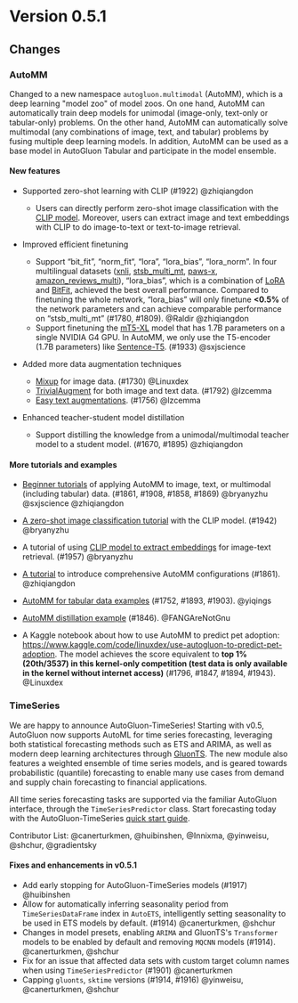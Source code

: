 # Version 0.5.1

## Changes

### AutoMM

Changed to a new namespace `autogluon.multimodal` (AutoMM), which is a deep learning "model zoo" of model zoos. On one hand, AutoMM can automatically train deep models for unimodal (image-only, text-only or tabular-only) problems. On the other hand, AutoMM can automatically solve multimodal (any combinations of image, text, and tabular) problems by fusing multiple deep learning models. In addition, AutoMM can be used as a base model in AutoGluon Tabular and participate in the model ensemble.

#### New features

- Supported zero-shot learning with CLIP (#1922) @zhiqiangdon
  - Users can directly perform zero-shot image classification with the [CLIP model](https://arxiv.org/abs/2103.00020). Moreover, users can extract image and text embeddings with CLIP to do image-to-text or text-to-image retrieval. 

- Improved efficient finetuning
  - Support “bit_fit”, “norm_fit“, “lora”, “lora_bias”, “lora_norm”. In four multilingual datasets ([xnli](https://huggingface.co/datasets/xnli), [stsb_multi_mt](http://stsb_multi_mt/), [paws-x](https://huggingface.co/datasets/paws-x), [amazon_reviews_multi](https://huggingface.co/datasets/amazon_reviews_multi)), “lora_bias”, which is a combination of [LoRA](https://arxiv.org/abs/2106.09685) and [BitFit](https://arxiv.org/abs/2106.10199), achieved the best overall performance. Compared to finetuning the whole network, “lora_bias” will only finetune **<0.5%** of the network parameters and can achieve comparable performance on “stsb_multi_mt” (#1780, #1809). @Raldir @zhiqiangdon
  - Support finetuning the [mT5-XL](https://huggingface.co/google/mt5-xl) model that has 1.7B parameters on a single NVIDIA G4 GPU. In AutoMM, we only use the T5-encoder (1.7B parameters) like [Sentence-T5](https://aclanthology.org/2022.findings-acl.146.pdf). (#1933) @sxjscience

- Added more data augmentation techniques
  - [Mixup](https://arxiv.org/pdf/1710.09412.pdf) for image data. (#1730) @Linuxdex
  - [TrivialAugment](https://arxiv.org/pdf/2103.10158.pdf) for both image and text data. (#1792) @lzcemma
  - [Easy text augmentations](https://arxiv.org/pdf/1901.11196.pdf). (#1756) @lzcemma

- Enhanced teacher-student model distillation
  - Support distilling the knowledge from a unimodal/multimodal teacher model to a student model. (#1670, #1895) @zhiqiangdon

#### More tutorials and examples

- [Beginner tutorials](https://auto.gluon.ai/stable/tutorials/multimodal/index.html) of applying AutoMM to image, text, or multimodal (including tabular) data. (#1861, #1908, #1858, #1869) @bryanyzhu @sxjscience @zhiqiangdon

- [A zero-shot image classification tutorial](https://auto.gluon.ai/stable/tutorials/multimodal/clip_zeroshot.html) with the CLIP model. (#1942) @bryanyzhu

- A tutorial of using [CLIP model to extract embeddings](https://auto.gluon.ai/stable/tutorials/multimodal/clip_embedding.html) for image-text retrieval. (#1957) @bryanyzhu

- [A tutorial](https://auto.gluon.ai/stable/tutorials/multimodal/customization.html) to introduce comprehensive AutoMM configurations (#1861). @zhiqiangdon

- [AutoMM for tabular data examples](https://github.com/autogluon/autogluon/tree/master/examples/automm/tabular_dl) (#1752, #1893, #1903). @yiqings

- [AutoMM distillation example](https://github.com/autogluon/autogluon/tree/master/examples/automm/distillation) (#1846). @FANGAreNotGnu

- A Kaggle notebook about how to use AutoMM to predict pet adoption: https://www.kaggle.com/code/linuxdex/use-autogluon-to-predict-pet-adoption. The model achieves the score equivalent to **top 1% (20th/3537) in this kernel-only competition (test data is only available in the kernel without internet access)** (#1796, #1847, #1894, #1943). @Linuxdex


### TimeSeries

We are happy to announce AutoGluon-TimeSeries! Starting with v0.5, AutoGluon now supports AutoML for time series forecasting, 
leveraging both statistical forecasting methods such as ETS and ARIMA, as well as modern deep learning architectures
through [GluonTS](https://ts.gluon.ai/stable/). The new module also features a weighted ensemble of time series models, 
and is geared towards probabilistic (quantile) forecasting to enable many use cases from demand and supply chain forecasting 
to financial applications.

All time series forecasting tasks are supported via the familiar AutoGluon interface, through the
`TimeSeriesPredictor` class. Start forecasting today with the AutoGluon-TimeSeries 
[quick start guide](https://auto.gluon.ai/stable/tutorials/timeseries/forecasting-quickstart.html).

Contributor List: @canerturkmen, @huibinshen, @Innixma, @yinweisu, @shchur, @gradientsky  

#### Fixes and enhancements in v0.5.1

- Add early stopping for AutoGluon-TimeSeries models (#1917) @huibinshen
- Allow for automatically inferring seasonality period from `TimeSeriesDataFrame` index in `AutoETS`, intelligently setting seasonality to be used in ETS models by default. (#1914) @canerturkmen, @shchur
- Changes in model presets, enabling `ARIMA` and GluonTS's `Transformer` models to be enabled by default and removing `MQCNN` models (#1914). @canerturkmen, @shchur
- Fix for an issue that affected data sets with custom target column names when using `TimeSeriesPredictor` (#1901) @canerturkmen
- Capping `gluonts`, `sktime` versions (#1914, #1916) @yinweisu, @canerturkmen, @shchur
